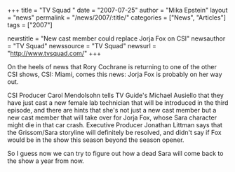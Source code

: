 +++
title = "TV Squad "
date = "2007-07-25"
author = "Mika Epstein"
layout = "news"
permalink = "/news/2007/:title/"
categories = ["News", "Articles"]
tags = ["2007"]

newstitle = "New cast member could replace Jorja Fox on CSI"
newsauthor = "TV Squad"
newssource = "TV Squad"
newsurl = "http://www.tvsquad.com/"
+++

On the heels of news that Rory Cochrane is returning to one of the other CSI shows, CSI: Miami, comes this news: Jorja Fox is probably on her way out.

CSI Producer Carol Mendolsohn tells TV Guide's Michael Ausiello that they have just cast a new female lab technician that will be introduced in the third episode, and there are hints that she's not just a new cast member but a new cast member that will take over for Jorja Fox, whose Sara character might die in that car crash. Executive Producer Jonathan Littman says that the Grissom/Sara storyline will definitely be resolved, and didn't say if Fox would be in the show this season beyond the season opener.

So I guess now we can try to figure out how a dead Sara will come back to the show a year from now.